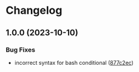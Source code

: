 # Changelog

## 1.0.0 (2023-10-10)


### Bug Fixes

* incorrect syntax for bash conditional ([877c2ec](https://github.com/yasn77/asdf-jira-cli/commit/877c2ec957ca790e7119468b156a74c12d276794))
